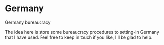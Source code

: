# Germany
Germany bureaucracy 

The idea here is store some bureaucracy procedures to setting-in Germany that I have used.
Feel free to keep in touch if you like, I'll be glad to help.
